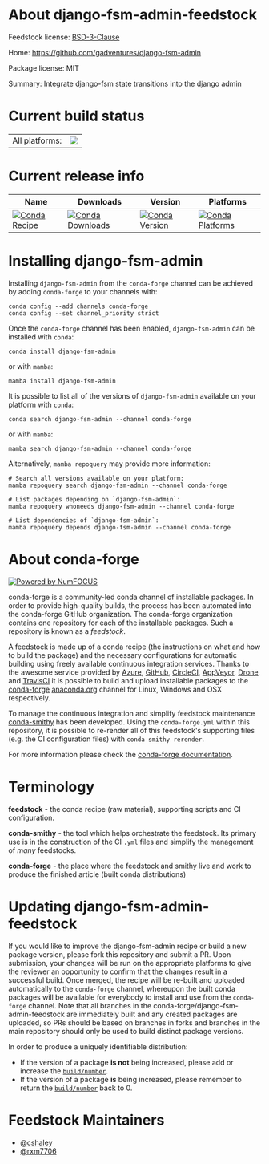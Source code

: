 About django-fsm-admin-feedstock
================================

Feedstock license: [BSD-3-Clause](https://github.com/conda-forge/django-fsm-admin-feedstock/blob/main/LICENSE.txt)

Home: https://github.com/gadventures/django-fsm-admin

Package license: MIT

Summary: Integrate django-fsm state transitions into the django admin

Current build status
====================


<table><tr><td>All platforms:</td>
    <td>
      <a href="https://dev.azure.com/conda-forge/feedstock-builds/_build/latest?definitionId=18033&branchName=main">
        <img src="https://dev.azure.com/conda-forge/feedstock-builds/_apis/build/status/django-fsm-admin-feedstock?branchName=main">
      </a>
    </td>
  </tr>
</table>

Current release info
====================

| Name | Downloads | Version | Platforms |
| --- | --- | --- | --- |
| [![Conda Recipe](https://img.shields.io/badge/recipe-django--fsm--admin-green.svg)](https://anaconda.org/conda-forge/django-fsm-admin) | [![Conda Downloads](https://img.shields.io/conda/dn/conda-forge/django-fsm-admin.svg)](https://anaconda.org/conda-forge/django-fsm-admin) | [![Conda Version](https://img.shields.io/conda/vn/conda-forge/django-fsm-admin.svg)](https://anaconda.org/conda-forge/django-fsm-admin) | [![Conda Platforms](https://img.shields.io/conda/pn/conda-forge/django-fsm-admin.svg)](https://anaconda.org/conda-forge/django-fsm-admin) |

Installing django-fsm-admin
===========================

Installing `django-fsm-admin` from the `conda-forge` channel can be achieved by adding `conda-forge` to your channels with:

```
conda config --add channels conda-forge
conda config --set channel_priority strict
```

Once the `conda-forge` channel has been enabled, `django-fsm-admin` can be installed with `conda`:

```
conda install django-fsm-admin
```

or with `mamba`:

```
mamba install django-fsm-admin
```

It is possible to list all of the versions of `django-fsm-admin` available on your platform with `conda`:

```
conda search django-fsm-admin --channel conda-forge
```

or with `mamba`:

```
mamba search django-fsm-admin --channel conda-forge
```

Alternatively, `mamba repoquery` may provide more information:

```
# Search all versions available on your platform:
mamba repoquery search django-fsm-admin --channel conda-forge

# List packages depending on `django-fsm-admin`:
mamba repoquery whoneeds django-fsm-admin --channel conda-forge

# List dependencies of `django-fsm-admin`:
mamba repoquery depends django-fsm-admin --channel conda-forge
```


About conda-forge
=================

[![Powered by
NumFOCUS](https://img.shields.io/badge/powered%20by-NumFOCUS-orange.svg?style=flat&colorA=E1523D&colorB=007D8A)](https://numfocus.org)

conda-forge is a community-led conda channel of installable packages.
In order to provide high-quality builds, the process has been automated into the
conda-forge GitHub organization. The conda-forge organization contains one repository
for each of the installable packages. Such a repository is known as a *feedstock*.

A feedstock is made up of a conda recipe (the instructions on what and how to build
the package) and the necessary configurations for automatic building using freely
available continuous integration services. Thanks to the awesome service provided by
[Azure](https://azure.microsoft.com/en-us/services/devops/), [GitHub](https://github.com/),
[CircleCI](https://circleci.com/), [AppVeyor](https://www.appveyor.com/),
[Drone](https://cloud.drone.io/welcome), and [TravisCI](https://travis-ci.com/)
it is possible to build and upload installable packages to the
[conda-forge](https://anaconda.org/conda-forge) [anaconda.org](https://anaconda.org/)
channel for Linux, Windows and OSX respectively.

To manage the continuous integration and simplify feedstock maintenance
[conda-smithy](https://github.com/conda-forge/conda-smithy) has been developed.
Using the ``conda-forge.yml`` within this repository, it is possible to re-render all of
this feedstock's supporting files (e.g. the CI configuration files) with ``conda smithy rerender``.

For more information please check the [conda-forge documentation](https://conda-forge.org/docs/).

Terminology
===========

**feedstock** - the conda recipe (raw material), supporting scripts and CI configuration.

**conda-smithy** - the tool which helps orchestrate the feedstock.
                   Its primary use is in the construction of the CI ``.yml`` files
                   and simplify the management of *many* feedstocks.

**conda-forge** - the place where the feedstock and smithy live and work to
                  produce the finished article (built conda distributions)


Updating django-fsm-admin-feedstock
===================================

If you would like to improve the django-fsm-admin recipe or build a new
package version, please fork this repository and submit a PR. Upon submission,
your changes will be run on the appropriate platforms to give the reviewer an
opportunity to confirm that the changes result in a successful build. Once
merged, the recipe will be re-built and uploaded automatically to the
`conda-forge` channel, whereupon the built conda packages will be available for
everybody to install and use from the `conda-forge` channel.
Note that all branches in the conda-forge/django-fsm-admin-feedstock are
immediately built and any created packages are uploaded, so PRs should be based
on branches in forks and branches in the main repository should only be used to
build distinct package versions.

In order to produce a uniquely identifiable distribution:
 * If the version of a package **is not** being increased, please add or increase
   the [``build/number``](https://docs.conda.io/projects/conda-build/en/latest/resources/define-metadata.html#build-number-and-string).
 * If the version of a package **is** being increased, please remember to return
   the [``build/number``](https://docs.conda.io/projects/conda-build/en/latest/resources/define-metadata.html#build-number-and-string)
   back to 0.

Feedstock Maintainers
=====================

* [@cshaley](https://github.com/cshaley/)
* [@rxm7706](https://github.com/rxm7706/)


